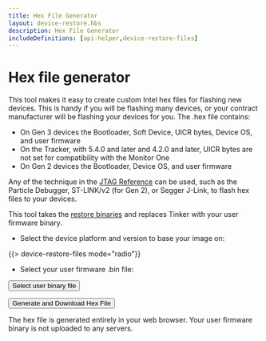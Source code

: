 ```yaml
---
title: Hex File Generator
layout: device-restore.hbs
description: Hex File Generator
includeDefinitions: [api-helper,device-restore-files]
---
```


# Hex file generator

This tool makes it easy to create custom Intel hex files for flashing new devices. This is handy if you will be flashing many devices, or your contract manufacturer will be flashing your devices for you. The .hex file contains: 

- On Gen 3 devices the Bootloader, Soft Device, UICR bytes, Device OS, and user firmware
- On the Tracker, with 5.4.0 and later and 4.2.0 and later, UICR bytes are not set for compatibility with the Monitor One
- On Gen 2 devices the Bootloader, Device OS, and user firmware

Any of the technique in the [JTAG Reference](/reference/developer-tools/jtag/) can be used, such as the Particle Debugger, ST-LINK/v2 (for Gen 2), or Segger J-Link, to flash hex files to your devices.

This tool takes the [restore binaries](/reference/developer-tools/jtag/#restore-binaries) and replaces Tinker with your user firmware binary.

- Select the device platform and version to base your image on:

{{> device-restore-files mode="radio"}}

- Select your user firmware .bin file:

<form id="hexGeneratorForm">
<p><button class="apiHelperFileSelector secondaryButton" data-input-id="userBinFile">Select user binary file</button><input type="file" id="userBinFile" name="userBinFile" accept=".bin" style="display:none;"></p>
<p><button type="button" class="generateHex" onclick="downloadHex()">Generate and Download Hex File</button></p>
</form>

The hex file is generated entirely in your web browser. Your user firmware binary is not uploaded to any servers.
